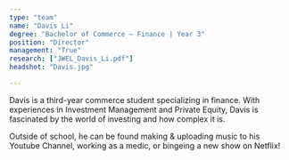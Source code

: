 ```yaml
---
type: "team"
name: "Davis Li"
degree: "Bachelor of Commerce – Finance | Year 3"
position: "Director"
management: "True"
research: ["JWEL_Davis_Li.pdf"]
headshot: "Davis.jpg"

---
```


Davis is a third-year commerce student specializing in finance. With experiences in Investment Management and Private Equity, Davis is fascinated by the world of investing and how complex it is.

Outside of school, he can be found making & uploading music to his Youtube Channel, working as a medic, or bingeing a new show on Netflix!
